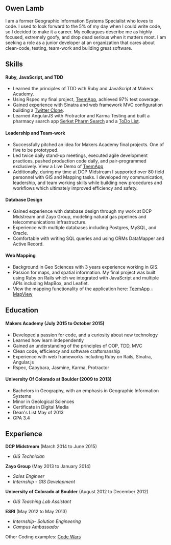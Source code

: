 ## Owen Lamb

I am a former Geographic Information Systems Specialist who loves to code. I used to look forward to the 5% of my day when I could write code, so I decided to make it a career. My colleagues describe me as highly focused, extremely goofy, and drop dead serious when it matters most. I am seeking a role as a junior developer at an organization that cares about clean-code, testing, team-work and building great software.

## Skills

#### Ruby, JavaScript, and TDD
- Learned the principles of TDD with Ruby and JavaScript at Makers Academy.
- Using Rspec my final project, [TeemApp](https://github.com/ojlamb/final_project), achieved 97% test coverage.
- Gained experience with Sinatra and web framework MVC configuration building a [Twitter Clone](https://github.com/ojlamb/chitter-challenge).
- Learned AngularJS with Protractor and Karma Testing and built a pharmacy search app [Serket Pharm Search](https://github.com/ojlamb/craftathon) and a [ToDo List](https://github.com/ojlamb/todo_challenge).

#### Leadership and Team-work
- Successfully pitched an idea for Makers Academy final projects. One of five to be prototyped.
- Led twice daily stand-up meetings, executed agile development practices, pushed
  production code daily, and pair-programmed exclusively. View a Live Demo of [TeemApp](http://teemapp.herokuapp.com)
- Additionally, during my time at DCP Midstream I supported over 80 field personnel with
  GIS and Mapping tasks. I developed my communication, leadership, and team working
  skills while building new procedures and workflows which ultimately improved
  efficiency and safety.

#### Database Design
- Gained experience with database design through my work at DCP Midstream
  and Zayo Group, modeling natural gas pipelines and telecommunications infrastructure.
- Experience with multiple databases including Postgres, MySQL, and Oracle.
- Comfortable with writing SQL queries and using ORMs DataMapper and Active Record.


#### Web Mapping
- Background in Geo Sciences with 3 years experience working in GIS.
- Passion for maps, and spatial information. My final project was built using Ruby on Rails
  which we integrated with JavaScript and multiple APIs including MapBox, and Leaflet.
- View the mapping functionality of the application here: [TeemApp - MapView](http://teemapp.herokuapp.com/locations)

## Education

#### Makers Academy (July 2015 to October 2015)

- Developed a passion for code, and a curiosity about new technology
- Learned how learn independently
- Gained an understanding of the principles of OOP, TDD, MVC
- Clean code, efficiency and software craftsmanship
- Experience with web frameworks including Ruby on Rails, Sinatra, Angular.js
- Rspec, Capybara, Jasmine, Karma, Protractor

#### University Of Colorado at Boulder (2009 to 2013)

- Bachelors in Geography, with an emphasis in Geographic Information Systems
- Minor in Geological Sciences
- Certificate in Digital Media
- Dean's List May of 2013
- GPA 3.4

## Experience

**DCP Midstream** (March 2014 to June 2015)    
* *GIS Technician*

**Zayo Group** (May 2013 to January 2014)   
* *Sales Engineer*
* *Internship - GIS Development*

**University of Colorado at Boulder** (August 2012 to December 2012)   
* *GIS Teaching Lab Assistant*

**ESRI** (May 2012 to May 2013)  
* *Internship- Solution Engineering*
* *Campus Ambassador*


Other Coding examples:
[Code Wars](http://www.codewars.com/users/ojlamb)
